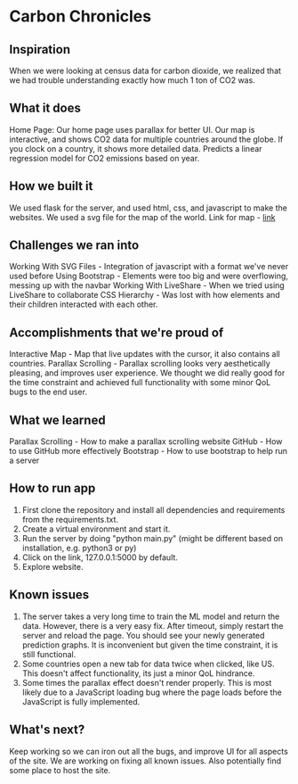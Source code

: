# Carbon Chronicles

## Inspiration
When we were looking at census data for carbon dioxide, we realized that we had trouble understanding exactly how much 1 ton of CO2 was.


## What it does
Home Page:
Our home page uses parallax for better UI.
Our map is interactive, and shows CO2 data for multiple countries around the globe.
If you clock on a country, it shows more detailed data.
Predicts a linear regression model for CO2 emissions based on year.

## How we built it
We used flask for the server, and used html, css, and javascript to make the websites.
We used a svg file for the map of the world.
Link for map - [link](https://commons.wikimedia.org/wiki/File:BlankMap-World.svg)

## Challenges we ran into
Working With SVG Files - Integration of javascript with a format we've never used before
Using Bootstrap - Elements were too big and were overflowing, messing up with the navbar
Working With LiveShare - When we tried using LiveShare to collaborate
CSS Hierarchy - Was lost with how elements and their children interacted with each other.

## Accomplishments that we're proud of
Interactive Map - Map that live updates with the cursor, it also contains all countries.
Parallax Scrolling - Parallax scrolling looks very aesthetically pleasing, and improves user experience.
We thought we did really good for the time constraint and achieved full functionality with some minor QoL bugs to the end user.

## What we learned
Parallax Scrolling - How to make a parallax scrolling website
GitHub - How to use GitHub more effectively
Bootstrap - How to use bootstrap to help run a server

## How to run app
1. First clone the repository and install all dependencies and requirements from the requirements.txt.
2. Create a virtual environment and start it.
3. Run the server by doing "python main.py" (might be different based on installation, e.g. python3 or py)
4. Click on the link, 127.0.0.1:5000 by default.
5. Explore website.

## Known issues
1. The server takes a very long time to train the ML model and return the data. However, there is a very easy fix. After timeout, simply restart the server and reload the page. You should see your newly generated prediction graphs. It is inconvenient but given the time constraint, it is still functional.
2. Some countries open a new tab for data twice when clicked, like US. This doesn't affect functionality, its just a minor QoL hindrance.
3. Some times the parallax effect doesn't render properly. This is most likely due to a JavaScript loading bug where the page loads before the JavaScript is fully implemented. 

## What's next?
Keep working so we can iron out all the bugs, and improve UI for all aspects of the site. We are working on fixing all known issues. Also potentially find some place to host the site. 
